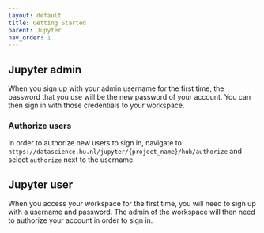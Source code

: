 ```yaml
---
layout: default
title: Getting Started 
parent: Jupyter
nav_order: 1
---
```


## Jupyter admin

When you sign up with your admin username for the first time, the password that you use will
be the new password of your account. You can then sign in with those credentials to your workspace.

### Authorize users

In order to authorize new users to sign in, navigate to `https://datascience.hu.nl/jupyter/{project_name}/hub/authorize`
and select `authorize` next to the username.

## Jupyter user

When you access your workspace for the first time, you will need to sign up
with a username and password. The admin of the workspace will then need to authorize
your account in order to sign in.
